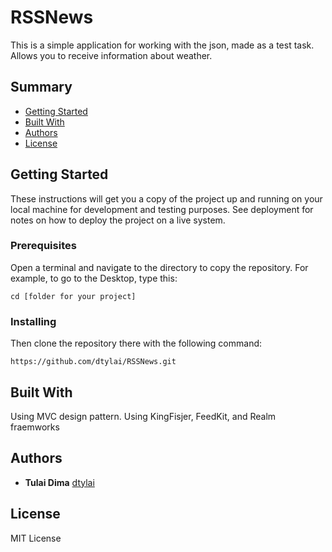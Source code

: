 # RSSNews

This is a simple application for working with the json, made as a test task.
Allows you to receive information about weather.

## Summary

  - [Getting Started](#getting-started)
  - [Built With](#built-with)
  - [Authors](#authors)
  - [License](#license)

## Getting Started
  
These instructions will get you a copy of the project up and running on
your local machine for development and testing purposes. See deployment
for notes on how to deploy the project on a live system.

### Prerequisites


Open a terminal and navigate to the directory to copy the repository.
For example, to go to the Desktop, type this:

    cd [folder for your project]


### Installing


Then clone the repository there with the following command:

    https://github.com/dtylai/RSSNews.git
    
## Built With

Using MVC design pattern.
Using KingFisjer, FeedKit, and Realm fraemworks

## Authors

  - **Tulai Dima** 
    [dtylai](https://github.com/dtylai)

## License

 MIT License
